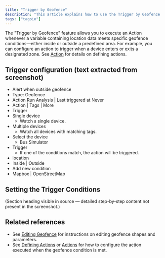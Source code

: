 ```yaml
---
title: "Trigger by Geofence"
description: "This article explains how to use the Trigger by Geofence feature to run an Action when location data meets geofence conditions (inside or outside a predefined area), and it includes the UI text captured from the configuration screen."
tags: ["tagoio"]
---
```


The "Trigger by Geofence" feature allows you to execute an Action whenever a variable containing location data meets specific geofence conditions—either inside or outside a predefined area. For example, you can configure an action to trigger when a device enters or exits a designated zone. See [Action](actions/actions) for details on defining actions.

<!-- Image placeholder removed for build -->

## Trigger configuration (text extracted from screenshot)
- Alert when outside geofence
- Type: Geofence
- Action Run Analysis | Last triggered at Never
- Action | Tags | More
- Trigger
- Single device
  - Watch a single device.
- Multiple devices
  - Watch all devices with matching tags.
- Select the device
  - Bus Simulator
- Trigger
  - If one of the conditions match, the action will be triggered.
- location
- Inside | Outside
- Add new condition
- Mapbox | OpenStreetMap

## Setting the Trigger Conditions
(Section heading visible in source — detailed step-by-step content not present in the screenshot.)

## Related references
- See [Editing Geofence](../widgets/map-widget) for instructions on editing geofence shapes and parameters.
- See [Defining Actions](../actions/actions) or [Actions](../actions/actions) for how to configure the action executed when the geofence condition is met.
